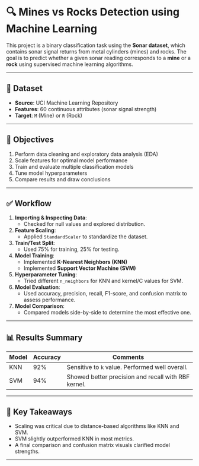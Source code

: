 # 🔍 Mines vs Rocks Detection using Machine Learning

This project is a binary classification task using the **Sonar dataset**, which contains sonar signal returns from metal cylinders (mines) and rocks. The goal is to predict whether a given sonar reading corresponds to a **mine** or a **rock** using supervised machine learning algorithms.

---

## 📁 Dataset

- **Source**: UCI Machine Learning Repository
- **Features**: 60 continuous attributes (sonar signal strength)
- **Target**: `M` (Mine) or `R` (Rock)

---

## 🚀 Objectives

1. Perform data cleaning and exploratory data analysis (EDA)
2. Scale features for optimal model performance
3. Train and evaluate multiple classification models
4. Tune model hyperparameters
5. Compare results and draw conclusions

---

## ✅ Workflow

1. **Importing & Inspecting Data**:
   - Checked for null values and explored distribution.
2. **Feature Scaling**:
   - Applied `StandardScaler` to standardize the dataset.
3. **Train/Test Split**:
   - Used 75% for training, 25% for testing.
4. **Model Training**:
   - Implemented **K-Nearest Neighbors (KNN)**
   - Implemented **Support Vector Machine (SVM)**
5. **Hyperparameter Tuning**:
   - Tried different `n_neighbors` for KNN and kernel/C values for SVM.
6. **Model Evaluation**:
   - Used accuracy, precision, recall, F1-score, and confusion matrix to assess performance.
7. **Model Comparison**:
   - Compared models side-by-side to determine the most effective one.

---

## 📊 Results Summary

| Model | Accuracy | Comments |
|-------|----------|----------|
| KNN   | 92%      | Sensitive to `k` value. Performed well overall. |
| SVM   | 94%      | Showed better precision and recall with RBF kernel. |

---

## 📌 Key Takeaways

- Scaling was critical due to distance-based algorithms like KNN and SVM.
- SVM slightly outperformed KNN in most metrics.
- A final comparison and confusion matrix visuals clarified model strengths.

---
